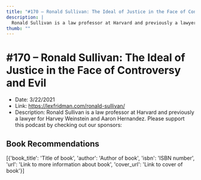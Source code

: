 ```yaml
---
title: "#170 – Ronald Sullivan: The Ideal of Justice in the Face of Controversy and Evil"
description: |
  Ronald Sullivan is a law professor at Harvard and previously a lawyer for Harvey Weinstein and Aaron Hernandez. Please support this podcast by checking out our sponsors:"
thumb: ""
---
```


# #170 – Ronald Sullivan: The Ideal of Justice in the Face of Controversy and Evil

  - Date: 3/22/2021
  - Link: https://lexfridman.com/ronald-sullivan/
  - Description: Ronald Sullivan is a law professor at Harvard and previously a lawyer for Harvey Weinstein and Aaron Hernandez. Please support this podcast by checking out our sponsors:

## Book Recommendations

[{'book_title': 'Title of book', 'author': 'Author of book', 'isbn': 'ISBN number', 'url': 'Link to more information about book', 'cover_url': 'Link to cover of book'}]
